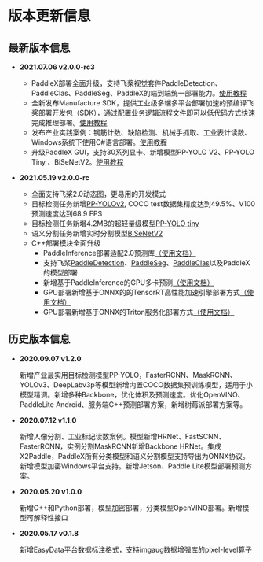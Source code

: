 # 版本更新信息

## 最新版本信息

- **2021.07.06 v2.0.0-rc3**

  * PaddleX部署全面升级，支持飞桨视觉套件PaddleDetection、PaddleClas、PaddleSeg、PaddleX的端到端统一部署能力。[使用教程](https://github.com/PaddlePaddle/PaddleX/tree/develop/dygraph/deploy/cpp)
  * 全新发布Manufacture SDK，提供工业级多端多平台部署加速的预编译飞桨部署开发包（SDK），通过配置业务逻辑流程文件即可以低代码方式快速完成推理部署。[使用教程](https://github.com/PaddlePaddle/PaddleX/tree/develop/dygraph/deploy/cpp/docs/manufacture_sdk)
  * 发布产业实践案例：钢筋计数、缺陷检测、机械手抓取、工业表计读数、Windows系统下使用C#语言部署。[使用教程](https://github.com/PaddlePaddle/PaddleX/tree/develop/dygraph/examples)
  * 升级PaddleX GUI，支持30系列显卡、新增模型PP-YOLO V2、PP-YOLO Tiny 、BiSeNetV2。[使用教程](https://github.com/FlyingQianMM/PaddleX/blob/develop_qh/dygraph/docs/install.md#2-padldex-gui%E5%BC%80%E5%8F%91%E6%A8%A1%E5%BC%8F%E5%AE%89%E8%A3%85)


- **2021.05.19 v2.0.0-rc**

  * 全面支持飞桨2.0动态图，更易用的开发模式
  * 目标检测任务新增[PP-YOLOv2](https://github.com/PaddlePaddle/PaddleX/blob/release/2.0-rc/tutorials/train/object_detection/ppyolov2.py), COCO test数据集精度达到49.5%、V100预测速度达到68.9 FPS
  * 目标检测任务新增4.2MB的超轻量级模型[PP-YOLO tiny](https://github.com/PaddlePaddle/PaddleX/blob/release/2.0-rc/tutorials/train/object_detection/ppyolotiny.py)
  * 语义分割任务新增实时分割模型[BiSeNetV2](https://github.com/PaddlePaddle/PaddleX/blob/release/2.0-rc/tutorials/train/semantic_segmentation/bisenetv2.py)
  * C++部署模块全面升级
    * PaddleInference部署适配2.0预测库[（使用文档）](https://github.com/PaddlePaddle/PaddleX/tree/release/2.0-rc/deploy/cpp)
    * 支持飞桨[PaddleDetection]( https://github.com/PaddlePaddle/PaddleX/blob/release/2.0-rc/deploy/cpp/docs/models/paddledetection.md)、[PaddleSeg]( https://github.com/PaddlePaddle/PaddleX/blob/release/2.0-rc/deploy/cpp/docs/models/paddleseg.md)、[PaddleClas](https://github.com/PaddlePaddle/PaddleX/blob/release/2.0-rc/deploy/cpp/docs/models/paddleclas.md)以及PaddleX的模型部署
    * 新增基于PaddleInference的GPU多卡预测[（使用文档）](https://github.com/PaddlePaddle/PaddleX/blob/release/2.0-rc/deploy/cpp/docs/demo/multi_gpu_model_infer.md)
    * GPU部署新增基于ONNX的的TensorRT高性能加速引擎部署方式[（使用文档）]()
    * GPU部署新增基于ONNX的Triton服务化部署方式[（使用文档）](https://github.com/PaddlePaddle/PaddleX/blob/release/2.0-rc/deploy/cpp/docs/compile/triton/docker.md)


## 历史版本信息

- **2020.09.07 v1.2.0**

  新增产业最实用目标检测模型PP-YOLO，FasterRCNN、MaskRCNN、YOLOv3、DeepLabv3p等模型新增内置COCO数据集预训练模型，适用于小模型精调。新增多种Backbone，优化体积及预测速度。优化OpenVINO、PaddleLite Android、服务端C++预测部署方案，新增树莓派部署方案等。

- **2020.07.12 v1.1.0**

  新增人像分割、工业标记读数案例。模型新增HRNet、FastSCNN、FasterRCNN，实例分割MaskRCNN新增Backbone HRNet。集成X2Paddle，PaddleX所有分类模型和语义分割模型支持导出为ONNX协议。新增模型加密Windows平台支持。新增Jetson、Paddle Lite模型部署预测方案。

- **2020.05.20 v1.0.0**

  新增C++和Python部署，模型加密部署，分类模型OpenVINO部署。新增模型可解释性接口

- **2020.05.17 v0.1.8**

  新增EasyData平台数据标注格式，支持imgaug数据增强库的pixel-level算子
